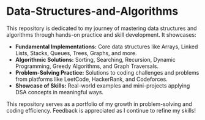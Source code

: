 # Data-Structures-and-Algorithms

This repository is dedicated to my journey of mastering data structures and algorithms through hands-on practice and skill development. It showcases:

- **Fundamental Implementations:** Core data structures like Arrays, Linked Lists, Stacks, Queues, Trees, Graphs, and more.
- **Algorithmic Solutions:** Sorting, Searching, Recursion, Dynamic Programming, Greedy Algorithms, and Graph Traversals.
- **Problem-Solving Practice:** Solutions to coding challenges and problems from platforms like LeetCode, HackerRank, and Codeforces.
- **Showcase of Skills:** Real-world examples and mini-projects applying DSA concepts in meaningful ways.

This repository serves as a portfolio of my growth in problem-solving and coding efficiency. Feedback is appreciated as I continue to refine my skills!
